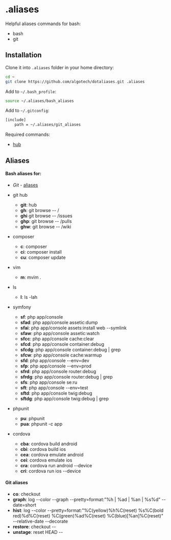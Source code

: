 .aliases
========

Helpful aliases commands for bash:
 - bash
 - git

## Installation

Clone it into `.aliases` folder in your home directory:
```bash
cd ~
git clone https://github.com/algotech/dotaliases.git .aliases
```

Add to `~/.bash_profile`:
```bash
source ~/.aliases/bash_aliases
```

Add to `~/.gitconfig`:
```bash
[include]
    path = ~/.aliases/git_aliases
```

Required commands:
 - [hub](https://hub.github.com)

## Aliases

#### Bash aliases for:
  - *Git* - [aliases](doc/bash/git_aliases.md)


- git hub
  - **git**: hub
  - **gh**: git browse -- /
  - **ghi** git browse -- /issues
  - **ghp**: git browse -- /pulls
  - **ghw**: git browse -- /wiki

- composer
  - **c**: composer
  - **ci**: composer install
  - **cu**: composer update

- vim
  - **m**: mvim .

- ls
  - **l**: ls -lah

- symfony
  - **sf**: php app/console
  - **sfad**: php app/console assetic:dump
  - **sfai**: php app/console assets:install web --symlink
  - **sfaw**: php app/console assetic:watch
  - **sfcc**: php app/console cache:clear
  - **sfcd**: php app/console container:debug
  - **sfcdg**: php app/console container:debug | grep
  - **sfcw**: php app/console cache:warmup
  - **sfd**: php app/console --env=dev
  - **sfp**: php app/console --env=prod
  - **sfrd**: php app/console router:debug
  - **sfrdg**: php app/console router:debug | grep
  - **sfs**: php app/console se:ru
  - **sft**: php app/console --env=test
  - **sftd**: php app/console twig:debug
  - **sftdg**: php app/console twig:debug | grep

- phpunit
  - **pu**: phpunit
  - **pua**: phpunit -c app

- cordova
  - **cba**: cordova build android
  - **cbi**: cordova build ios
  - **cea**: cordova emulate android
  - **cei**: cordova emulate ios
  - **cra**: cordova run android --device
  - **cri**: cordova run ios --device

#### Git aliases
  - **co**: checkout
  - **graph**: log --color --graph --pretty=format:\"%h | %ad | %an | %s%d\" --date=short
  - **hist**: log --color --pretty=format:\"%C(yellow)%h%C(reset) %s%C(bold red)%d%C(reset) %C(green)%ad%C(reset) %C(blue)[%an]%C(reset)\" --relative-date --decorate
  - **restore**: checkout --
  - **unstage**: reset HEAD --
